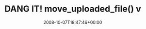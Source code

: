 ---
retweeted: false
source: <a href="http://twitter.com" rel="nofollow">Twitter Web Client</a>
entities:
  hashtags:
  - text: ichhaetteeswissenmuessen
    indices:
    - '41'
    - '66'
  symbols: []
  user_mentions: []
  urls: []
display_text_range:
- '0'
- '66'
favorite_count: '0'
id_str: '950019688'
truncated: false
retweet_count: '0'
id: '950019688'
created_at: Tue Oct 07 18:47:46 +0000 2008
favorited: false
full_text: 'DANG IT! move_uploaded_file() vs. copy() #ichhaetteeswissenmuessen'
lang: en
tags:
- ichhaetteeswissenmuessen
- pesos:twitter
date: '2008-10-07T18:47:46+00:00'
src: https://twitter.com/bascht/status/950019688
original_url: https://twitter.com/bascht/status/950019688
type: twitter_tweet
text: 'DANG IT! move_uploaded_file() vs. copy() #ichhaetteeswissenmuessen'
title: DANG IT! move_uploaded_file() v

---